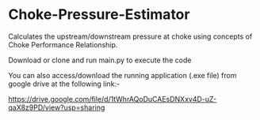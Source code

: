 # Choke-Pressure-Estimator
Calculates the upstream/downstream pressure at choke using concepts of Choke Performance Relationship.

Download or clone and run main.py to execute the code

You can also access/download the running application (.exe file) from google drive at the following link:-

https://drive.google.com/file/d/1tWhrAQoDuCAEsDNXxv4D-uZ-qaX8z9PD/view?usp=sharing
